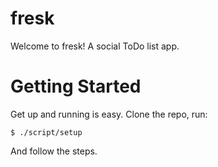 fresk
=====

Welcome to fresk! A social ToDo list app.

Getting Started
===============

Get up and running is easy. Clone the repo, run:

    $ ./script/setup

And follow the steps.
